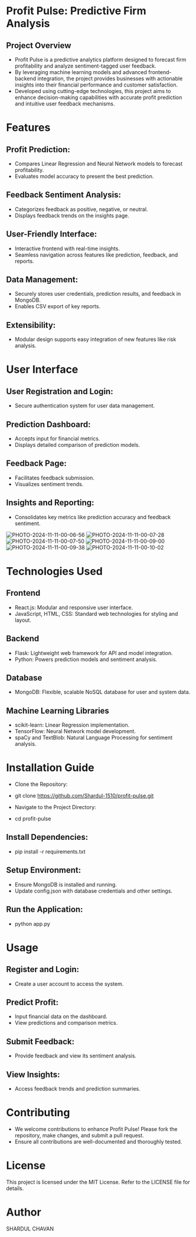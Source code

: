 # Profit Pulse: Predictive Firm Analysis

## Project Overview
* Profit Pulse is a predictive analytics platform designed to forecast firm profitability and analyze sentiment-tagged user feedback.
* By leveraging machine learning models and advanced frontend-backend integration, the project provides businesses with actionable insights into their financial performance and customer satisfaction.
* Developed using cutting-edge technologies, this project aims to enhance decision-making capabilities with accurate profit prediction and intuitive user feedback mechanisms.

# Features
## Profit Prediction:
- Compares Linear Regression and Neural Network models to forecast profitability.
- Evaluates model accuracy to present the best prediction.

## Feedback Sentiment Analysis:
- Categorizes feedback as positive, negative, or neutral.
- Displays feedback trends on the insights page.

## User-Friendly Interface:
- Interactive frontend with real-time insights.
- Seamless navigation across features like prediction, feedback, and reports.

## Data Management:
- Securely stores user credentials, prediction results, and feedback in MongoDB.
- Enables CSV export of key reports.

## Extensibility:
- Modular design supports easy integration of new features like risk analysis.

# User Interface
## User Registration and Login:
- Secure authentication system for user data management.

## Prediction Dashboard:
- Accepts input for financial metrics.
- Displays detailed comparison of prediction models.

## Feedback Page:
- Facilitates feedback submission.
- Visualizes sentiment trends.

## Insights and Reporting:
- Consolidates key metrics like prediction accuracy and feedback sentiment.

![PHOTO-2024-11-11-00-06-56](https://github.com/user-attachments/assets/a561116f-3d70-4fc7-97a1-349d9caf6f09)
![PHOTO-2024-11-11-00-07-28](https://github.com/user-attachments/assets/9b013f17-d41f-42ad-ba2e-caa105ddc55e)
![PHOTO-2024-11-11-00-07-50](https://github.com/user-attachments/assets/2d5bcda9-2326-4721-b9ad-4e6d73933be4)
![PHOTO-2024-11-11-00-09-00](https://github.com/user-attachments/assets/078f62c9-5fd3-4fad-bb5b-052c7b187cc9)
![PHOTO-2024-11-11-00-09-38](https://github.com/user-attachments/assets/9f713cb3-d79c-48c1-aa75-b61e74e83759)
![PHOTO-2024-11-11-00-10-02](https://github.com/user-attachments/assets/7ac30fe9-5a73-4a86-949b-f44a144d5796)






# Technologies Used

## Frontend
- React.js: Modular and responsive user interface.
- JavaScript, HTML, CSS: Standard web technologies for styling and layout.

## Backend
- Flask: Lightweight web framework for API and model integration.
- Python: Powers prediction models and sentiment analysis.

## Database
- MongoDB: Flexible, scalable NoSQL database for user and system data.

## Machine Learning Libraries
- scikit-learn: Linear Regression implementation.
- TensorFlow: Neural Network model development.
- spaCy and TextBlob: Natural Language Processing for sentiment analysis.

# Installation Guide
* Clone the Repository:
- git clone https://github.com/Shardul-1510/profit-pulse.git

* Navigate to the Project Directory:
- cd profit-pulse

## Install Dependencies:
* pip install -r requirements.txt

## Setup Environment:
* Ensure MongoDB is installed and running.
* Update config.json with database credentials and other settings.

## Run the Application:
* python app.py

# Usage
## Register and Login:
* Create a user account to access the system.

## Predict Profit:
* Input financial data on the dashboard.
* View predictions and comparison metrics.

## Submit Feedback:
* Provide feedback and view its sentiment analysis.

## View Insights:
* Access feedback trends and prediction summaries.

# Contributing
* We welcome contributions to enhance Profit Pulse! Please fork the repository, make changes, and submit a pull request. 
* Ensure all contributions are well-documented and thoroughly tested.

# License
This project is licensed under the MIT License. Refer to the LICENSE file for details.

# Author
SHARDUL CHAVAN
